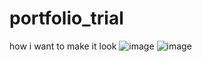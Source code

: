 # portfolio_trial

how i want to make it look
![image](https://user-images.githubusercontent.com/65078542/182771996-53d0a135-55b3-4bde-893c-4555418f6c6b.png)
![image](https://user-images.githubusercontent.com/65078542/182772101-31098cc7-bc1c-4339-97ba-cec5b7c8d002.png)

